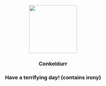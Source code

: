 <p align="center">
    <img src="https://raw.githubusercontent.com/PokeAPI/sprites/master/sprites/pokemon/534.png" width="150" height="150">
</p>
<h3 align="center"> <b>Conkeldurr</b></h3>
<h3 align="center">Have a terrifying day! (contains irony)</h3>
